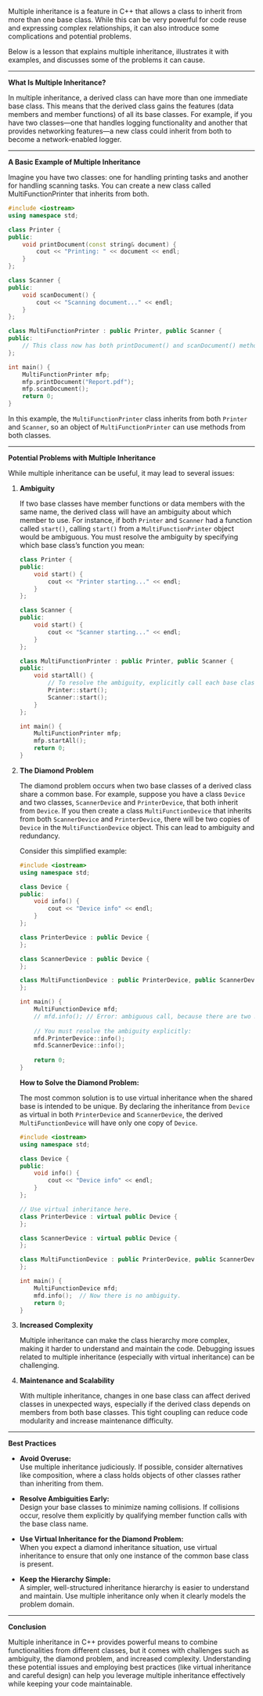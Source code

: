 Multiple inheritance is a feature in C++ that allows a class to inherit from more than one base class. While this can be very powerful for code reuse and expressing complex relationships, it can also introduce some complications and potential problems.

Below is a lesson that explains multiple inheritance, illustrates it with examples, and discusses some of the problems it can cause.

---

**What Is Multiple Inheritance?**

In multiple inheritance, a derived class can have more than one immediate base class. This means that the derived class gains the features (data members and member functions) of all its base classes. For example, if you have two classes—one that handles logging functionality and another that provides networking features—a new class could inherit from both to become a network-enabled logger.

---

**A Basic Example of Multiple Inheritance**

Imagine you have two classes: one for handling printing tasks and another for handling scanning tasks. You can create a new class called MultiFunctionPrinter that inherits from both.

```cpp
#include <iostream>
using namespace std;

class Printer {
public:
    void printDocument(const string& document) {
        cout << "Printing: " << document << endl;
    }
};

class Scanner {
public:
    void scanDocument() {
        cout << "Scanning document..." << endl;
    }
};

class MultiFunctionPrinter : public Printer, public Scanner {
public:
    // This class now has both printDocument() and scanDocument() methods.
};

int main() {
    MultiFunctionPrinter mfp;
    mfp.printDocument("Report.pdf");
    mfp.scanDocument();
    return 0;
}
```

In this example, the `MultiFunctionPrinter` class inherits from both `Printer` and `Scanner`, so an object of `MultiFunctionPrinter` can use methods from both classes.

---

**Potential Problems with Multiple Inheritance**

While multiple inheritance can be useful, it may lead to several issues:

1. **Ambiguity**

   If two base classes have member functions or data members with the same name, the derived class will have an ambiguity about which member to use. For instance, if both `Printer` and `Scanner` had a function called `start()`, calling `start()` from a `MultiFunctionPrinter` object would be ambiguous. You must resolve the ambiguity by specifying which base class’s function you mean:

   ```cpp
   class Printer {
   public:
       void start() {
           cout << "Printer starting..." << endl;
       }
   };

   class Scanner {
   public:
       void start() {
           cout << "Scanner starting..." << endl;
       }
   };

   class MultiFunctionPrinter : public Printer, public Scanner {
   public:
       void startAll() {
           // To resolve the ambiguity, explicitly call each base class's start() method.
           Printer::start();
           Scanner::start();
       }
   };

   int main() {
       MultiFunctionPrinter mfp;
       mfp.startAll();
       return 0;
   }
   ```

2. **The Diamond Problem**

   The diamond problem occurs when two base classes of a derived class share a common base. For example, suppose you have a class `Device` and two classes, `ScannerDevice` and `PrinterDevice`, that both inherit from `Device`. If you then create a class `MultiFunctionDevice` that inherits from both `ScannerDevice` and `PrinterDevice`, there will be two copies of `Device` in the `MultiFunctionDevice` object. This can lead to ambiguity and redundancy.

   Consider this simplified example:

   ```cpp
   #include <iostream>
   using namespace std;

   class Device {
   public:
       void info() {
           cout << "Device info" << endl;
       }
   };

   class PrinterDevice : public Device {
   };

   class ScannerDevice : public Device {
   };

   class MultiFunctionDevice : public PrinterDevice, public ScannerDevice {
   };

   int main() {
       MultiFunctionDevice mfd;
       // mfd.info(); // Error: ambiguous call, because there are two Device::info() methods.
       
       // You must resolve the ambiguity explicitly:
       mfd.PrinterDevice::info();
       mfd.ScannerDevice::info();
       
       return 0;
   }
   ```

   **How to Solve the Diamond Problem:**

   The most common solution is to use virtual inheritance when the shared base is intended to be unique. By declaring the inheritance from `Device` as virtual in both `PrinterDevice` and `ScannerDevice`, the derived `MultiFunctionDevice` will have only one copy of `Device`.

   ```cpp
   #include <iostream>
   using namespace std;

   class Device {
   public:
       void info() {
           cout << "Device info" << endl;
       }
   };

   // Use virtual inheritance here.
   class PrinterDevice : virtual public Device {
   };

   class ScannerDevice : virtual public Device {
   };

   class MultiFunctionDevice : public PrinterDevice, public ScannerDevice {
   };

   int main() {
       MultiFunctionDevice mfd;
       mfd.info();  // Now there is no ambiguity.
       return 0;
   }
   ```

3. **Increased Complexity**

   Multiple inheritance can make the class hierarchy more complex, making it harder to understand and maintain the code. Debugging issues related to multiple inheritance (especially with virtual inheritance) can be challenging.

4. **Maintenance and Scalability**

   With multiple inheritance, changes in one base class can affect derived classes in unexpected ways, especially if the derived class depends on members from both base classes. This tight coupling can reduce code modularity and increase maintenance difficulty.

---

**Best Practices**

- **Avoid Overuse:**  
  Use multiple inheritance judiciously. If possible, consider alternatives like composition, where a class holds objects of other classes rather than inheriting from them.

- **Resolve Ambiguities Early:**  
  Design your base classes to minimize naming collisions. If collisions occur, resolve them explicitly by qualifying member function calls with the base class name.

- **Use Virtual Inheritance for the Diamond Problem:**  
  When you expect a diamond inheritance situation, use virtual inheritance to ensure that only one instance of the common base class is present.

- **Keep the Hierarchy Simple:**  
  A simpler, well-structured inheritance hierarchy is easier to understand and maintain. Use multiple inheritance only when it clearly models the problem domain.

---

**Conclusion**

Multiple inheritance in C++ provides powerful means to combine functionalities from different classes, but it comes with challenges such as ambiguity, the diamond problem, and increased complexity. Understanding these potential issues and employing best practices (like virtual inheritance and careful design) can help you leverage multiple inheritance effectively while keeping your code maintainable.